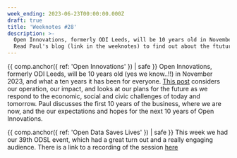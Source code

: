 ```yaml
---
week_ending: 2023-06-23T00:00:00.000Z
draft: true
title: 'Weeknotes #28'
description: >-
  Open Innovations, formerly ODI Leeds, will be 10 years old in November 2023. 
  Read Paul's blog (link in the weeknotes) to find out about the ftuture of our business as we evolve.
---
```

{{ comp.anchor({ ref: 'Open Innovations' }) | safe }}
Open Innovations, formerly ODI Leeds, will be 10 years old (yes we know..!!) in November 2023, and what a ten years it has been for everyone. [This post](https://open-innovations.org/blog/2023-06-21-open-innovations-review) considers our operation, our impact, and looks at our plans for the future as we respond to the economic, social and civic challenges of today and tomorrow. Paul discusses the first 10 years of the business, where we are now, and the our expectations and hopes for the next 10 years of Open Innovations. 

{{ comp.anchor({ ref: 'Open Data Saves Lives' }) | safe }}
This week we had our 39th ODSL event, which had a great turn out and a really engaging audience. There is a link to a recording of the session [here](https://opendatasaveslives.org/events/session-39-virtual-wards)